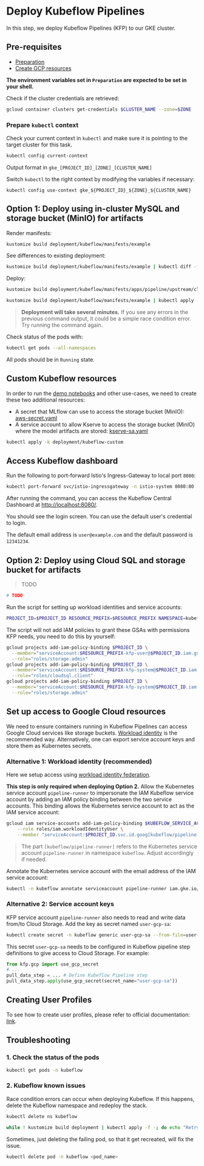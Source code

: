 # Deploy Kubeflow Pipelines

In this step, we deploy Kubeflow Pipelines (KFP) to our GKE cluster.

## Pre-requisites

- [Preparation](./01_Preparation.md)
- [Create GCP resources](./02_Create_GCP_Resources.md)

**The environment variables set in `Preparation` are expected to be set in your shell.**

Check if the cluster credentials are retrieved:

```bash
gcloud container clusters get-credentials $CLUSTER_NAME --zone=$ZONE
```

### Prepare `kubectl` context

Check your current context in `kubectl` and make sure it is pointing to the target cluster for this task. 

```bash
kubectl config current-context
```

Output format in `gke_[PROJECT_ID]_[ZONE]_[CLUSTER_NAME]`

Switch `kubectl` to the right context by modifying the variables if necessary:

```
kubectl config use-context gke_${PROJECT_ID}_${ZONE}_${CLUSTER_NAME}
```


## Option 1: Deploy using in-cluster MySQL and storage bucket (MinIO) for artifacts


Render manifests:

```bash
kustomize build deployment/kubeflow/manifests/example
```

See differences to existing deployment:

```bash
kustomize build deployment/kubeflow/manifests/example | kubectl diff -f -
```

Deploy:

```bash
kustomize build deployment/kubeflow/manifests/apps/pipeline/upstream/cluster-scoped-resources | kubectl apply -f -
```

```bash
kustomize build deployment/kubeflow/manifests/example | kubectl apply -f -
```

> **Deployment will take several minutes.** If you see any errors in the previous
> command output, it could be a simple race condition error. Try running the command
> again.

Check status of the pods with:

```bash
kubectl get pods --all-namespaces
```

All pods should be in `Running` state.


## Custom Kubeflow resources

In order to run the [demo notebooks](../tutorials/demo_notebooks) and other use-cases, we need to create these two additional resources:

- A secret that MLflow can use to access the storage bucket (MinIO): [aws-secret.yaml](../../deployment/kubeflow-custom/aws-secret.yaml)
- A service account to allow Kserve to access the storage bucket (MinIO) where the model artifacts are stored: [kserve-sa.yaml](../../deployment/kubeflow-custom/kserve-sa.yaml)

```bash
kubectl apply -k deployment/kubeflow-custom
```

## Access Kubeflow dashboard

Run the following to port-forward Istio's Ingress-Gateway to local port `8080`:

```sh
kubectl port-forward svc/istio-ingressgateway -n istio-system 8080:80
```

After running the command, you can access the Kubeflow Central Dashboard at [http://localhost:8080/](http://localhost:8080/).

You should see the login screen. You can use the default user's credential to login. 

The default email address is `user@example.com` and the default password is `12341234`.


## Option 2: Deploy using Cloud SQL and storage bucket for artifacts

> TODO

```bash
# TODO
```

Run the script for setting up workload identities and service accounts:

```bash
PROJECT_ID=$PROJECT_ID RESOURCE_PREFIX=$RESOURCE_PREFIX NAMESPACE=kubeflow USE_GCP_MANAGED_STORAGE=true ./gcp-workload-identity-setup.sh
```

The script will not add IAM policies to grant these GSAs with permissions KFP needs, you need to do this by yourself:

```bash
gcloud projects add-iam-policy-binding $PROJECT_ID \
  --member="serviceAccount:$RESOURCE_PREFIX-kfp-user@$PROJECT_ID.iam.gserviceaccount.com" \
  --role="roles/storage.admin"
gcloud projects add-iam-policy-binding $PROJECT_ID \
  --member="serviceAccount:$RESOURCE_PREFIX-kfp-system@$PROJECT_ID.iam.gserviceaccount.com" \
  --role="roles/cloudsql.client"
gcloud projects add-iam-policy-binding $PROJECT_ID \
  --member="serviceAccount:$RESOURCE_PREFIX-kfp-system@$PROJECT_ID.iam.gserviceaccount.com" \
  --role="roles/storage.admin"
```


## Set up access to Google Cloud resources

We need to ensure containers running in Kubeflow Pipelines can access Google Cloud services like storage buckets. [Workload identity](https://cloud.google.com/kubernetes-engine/docs/concepts/workload-identity) is the recommended way. Alternatively, one can export service account keys and store them as Kubernetes secrets.

### Alternative 1: Workload identity (recommended)

Here we setup access using [workload identity federation](https://cloud.google.com/kubernetes-engine/docs/how-to/workload-identity).

**This step is only required when deploying Option 2.** Allow the Kubernetes service account `pipeline-runner` to impersonate the IAM Kubeflow service account by adding an IAM policy binding between the two service accounts. This binding allows the Kubernetes service account to act as the IAM service account:

```bash
gcloud iam service-accounts add-iam-policy-binding $KUBEFLOW_SERVICE_ACCOUNT_ID@$PROJECT_ID.iam.gserviceaccount.com \
    --role roles/iam.workloadIdentityUser \
    --member "serviceAccount:$PROJECT_ID.svc.id.goog[kubeflow/pipeline-runner]"
```

> The part `[kubeflow/pipeline-runner]` refers to the Kubernetes service account `pipeline-runner` in namespace `kubeflow`. Adjust accordingly if needed.

Annotate the Kubernetes service account with the email address of the IAM service account:

```bash
kubectl -n kubeflow annotate serviceaccount pipeline-runner iam.gke.io/gcp-service-account=$KUBEFLOW_SERVICE_ACCOUNT_ID@$PROJECT_ID.iam.gserviceaccount.com
```

### Alternative 2: Service account keys

KFP service account `pipeline-runner` also needs to read and write data from/to Cloud Storage. Add the key as secret named `user-gcp-sa`:

```bash
kubectl create secret -n kubeflow generic user-gcp-sa --from-file=user-gcp-sa.json=kfp-sa-key.json
```

This secret `user-gcp-sa` needs to be configured in Kubeflow pipeline step definitions to give access to Cloud Storage. For example:

```python
from kfp.gcp import use_gcp_secret
# ...
pull_data_step = ... # Define Kubeflow Pipeline step
pull_data_step.apply(use_gcp_secret(secret_name="user-gcp-sa"))
```

## Creating User Profiles

To see how to create user profiles, please refer to official documentation: [link](https://www.kubeflow.org/docs/components/multi-tenancy/getting-started/).


## Troubleshooting

### 1. Check the status of the pods

```bash
kubectl get pods -n kubeflow
```

### 2. Kubeflow known issues

Race condition errors can occur when deploying Kubeflow. If this happens, delete the Kubeflow namespace and redeploy the stack.

```bash
kubectl delete ns kubeflow

while ! kustomize build deployment | kubectl apply -f -; do echo "Retrying to apply resources"; sleep 10; done
```

Sometimes, just deleting the failing pod, so that it get recreated, will fix the issue. 

```bash
kubectl delete pod -n kubeflow <pod_name>
```